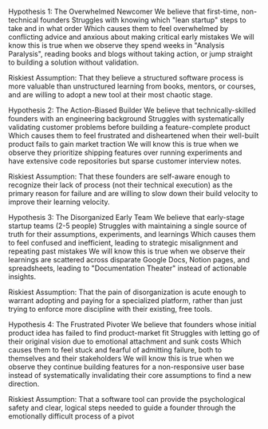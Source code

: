 Hypothesis 1: The Overwhelmed Newcomer
We believe that first-time, non-technical founders
Struggles with knowing which "lean startup" steps to take and in what order
Which causes them to feel overwhelmed by conflicting advice and anxious about making critical early mistakes
We will know this is true when we observe they spend weeks in "Analysis Paralysis", reading books and blogs without taking action, or jump straight to building a solution without validation.

Riskiest Assumption: That they believe a structured software process is more valuable than unstructured learning from books, mentors, or courses, and are willing to adopt a new tool at their most chaotic stage.

Hypothesis 2: The Action-Biased Builder
We believe that technically-skilled founders with an engineering background
Struggles with systematically validating customer problems before building a feature-complete product
Which causes them to feel frustrated and disheartened when their well-built product fails to gain market traction
We will know this is true when we observe they prioritize shipping features over running experiments and have extensive code repositories but sparse customer interview notes.

Riskiest Assumption: That these founders are self-aware enough to recognize their lack of process (not their technical execution) as the primary reason for failure and are willing to slow down their build velocity to improve their learning velocity.

Hypothesis 3: The Disorganized Early Team
We believe that early-stage startup teams (2-5 people)
Struggles with maintaining a single source of truth for their assumptions, experiments, and learnings
Which causes them to feel confused and inefficient, leading to strategic misalignment and repeating past mistakes
We will know this is true when we observe their learnings are scattered across disparate Google Docs, Notion pages, and spreadsheets, leading to "Documentation Theater" instead of actionable insights.

Riskiest Assumption: That the pain of disorganization is acute enough to warrant adopting and paying for a specialized platform, rather than just trying to enforce more discipline with their existing, free tools.

Hypothesis 4: The Frustrated Pivoter
We believe that founders whose initial product idea has failed to find product-market fit
Struggles with letting go of their original vision due to emotional attachment and sunk costs
Which causes them to feel stuck and fearful of admitting failure, both to themselves and their stakeholders
We will know this is true when we observe they continue building features for a non-responsive user base instead of systematically invalidating their core assumptions to find a new direction.

Riskiest Assumption: That a software tool can provide the psychological safety and clear, logical steps needed to guide a founder through the emotionally difficult process of a pivot
